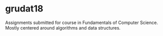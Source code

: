 # grudat18
Assignments submitted for course in Fundamentals of Computer Science. Mostly centered around algorithms and data structures.

